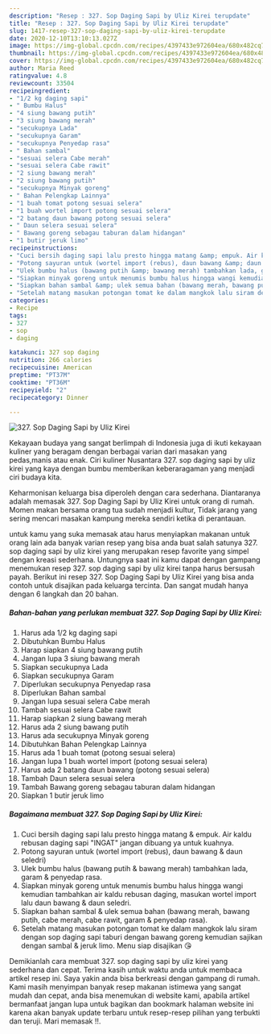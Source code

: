 ```yaml
---
description: "Resep : 327. Sop Daging Sapi by Uliz Kirei terupdate"
title: "Resep : 327. Sop Daging Sapi by Uliz Kirei terupdate"
slug: 1417-resep-327-sop-daging-sapi-by-uliz-kirei-terupdate
date: 2020-12-10T13:10:13.027Z
image: https://img-global.cpcdn.com/recipes/4397433e972604ea/680x482cq70/327-sop-daging-sapi-by-uliz-kirei-foto-resep-utama.jpg
thumbnail: https://img-global.cpcdn.com/recipes/4397433e972604ea/680x482cq70/327-sop-daging-sapi-by-uliz-kirei-foto-resep-utama.jpg
cover: https://img-global.cpcdn.com/recipes/4397433e972604ea/680x482cq70/327-sop-daging-sapi-by-uliz-kirei-foto-resep-utama.jpg
author: Maria Reed
ratingvalue: 4.8
reviewcount: 33504
recipeingredient:
- "1/2 kg daging sapi"
- " Bumbu Halus"
- "4 siung bawang putih"
- "3 siung bawang merah"
- "secukupnya Lada"
- "secukupnya Garam"
- "secukupnya Penyedap rasa"
- " Bahan sambal"
- "sesuai selera Cabe merah"
- "sesuai selera Cabe rawit"
- "2 siung bawang merah"
- "2 siung bawang putih"
- "secukupnya Minyak goreng"
- " Bahan Pelengkap Lainnya"
- "1 buah tomat potong sesuai selera"
- "1 buah wortel import potong sesuai selera"
- "2 batang daun bawang potong sesuai selera"
- " Daun selera sesuai selera"
- " Bawang goreng sebagau taburan dalam hidangan"
- "1 butir jeruk limo"
recipeinstructions:
- "Cuci bersih daging sapi lalu presto hingga matang &amp; empuk. Air kaldu rebusan daging sapi &#34;INGAT&#34; jangan dibuang ya untuk kuahnya."
- "Potong sayuran untuk (wortel import (rebus), daun bawang &amp; daun seledri)"
- "Ulek bumbu halus (bawang putih &amp; bawang merah) tambahkan lada, garam &amp; penyedap rasa."
- "Siapkan minyak goreng untuk menumis bumbu halus hingga wangi kemudian tambahkan air kaldu rebusan daging, masukan wortel import lalu daun bawang &amp; daun seledri."
- "Siapkan bahan sambal &amp; ulek semua bahan (bawang merah, bawang putih, cabe merah, cabe rawit, garam &amp; penyedap rasa)."
- "Setelah matang masukan potongan tomat ke dalam mangkok lalu siram dengan sop daging sapi taburi dengan bawang goreng kemudian sajikan dengan sambal &amp; jeruk limo. Menu siap disajikan 😘"
categories:
- Recipe
tags:
- 327
- sop
- daging

katakunci: 327 sop daging 
nutrition: 266 calories
recipecuisine: American
preptime: "PT37M"
cooktime: "PT36M"
recipeyield: "2"
recipecategory: Dinner

---
```



![327. Sop Daging Sapi by Uliz Kirei](https://img-global.cpcdn.com/recipes/4397433e972604ea/680x482cq70/327-sop-daging-sapi-by-uliz-kirei-foto-resep-utama.jpg)

Kekayaan budaya yang sangat berlimpah di Indonesia juga di ikuti kekayaan kuliner yang beragam dengan berbagai varian dari masakan yang pedas,manis atau enak. Ciri kuliner Nusantara 327. sop daging sapi by uliz kirei yang kaya dengan bumbu memberikan keberaragaman yang menjadi ciri budaya kita.




Keharmonisan keluarga bisa diperoleh dengan cara sederhana. Diantaranya adalah memasak 327. Sop Daging Sapi by Uliz Kirei untuk orang di rumah. Momen makan bersama orang tua sudah menjadi kultur, Tidak jarang yang sering mencari masakan kampung mereka sendiri ketika di perantauan.

untuk kamu yang suka memasak atau harus menyiapkan makanan untuk orang lain ada banyak varian resep yang bisa anda buat salah satunya 327. sop daging sapi by uliz kirei yang merupakan resep favorite yang simpel dengan kreasi sederhana. Untungnya saat ini kamu dapat dengan gampang menemukan resep 327. sop daging sapi by uliz kirei tanpa harus bersusah payah.
Berikut ini resep 327. Sop Daging Sapi by Uliz Kirei yang bisa anda contoh untuk disajikan pada keluarga tercinta. Dan sangat mudah hanya dengan 6 langkah dan 20 bahan.


<!--inarticleads1-->

##### Bahan-bahan yang perlukan membuat 327. Sop Daging Sapi by Uliz Kirei:

1. Harus ada 1/2 kg daging sapi
1. Dibutuhkan  Bumbu Halus
1. Harap siapkan 4 siung bawang putih
1. Jangan lupa 3 siung bawang merah
1. Siapkan secukupnya Lada
1. Siapkan secukupnya Garam
1. Diperlukan secukupnya Penyedap rasa
1. Diperlukan  Bahan sambal
1. Jangan lupa sesuai selera Cabe merah
1. Tambah sesuai selera Cabe rawit
1. Harap siapkan 2 siung bawang merah
1. Harus ada 2 siung bawang putih
1. Harus ada secukupnya Minyak goreng
1. Dibutuhkan  Bahan Pelengkap Lainnya
1. Harus ada 1 buah tomat (potong sesuai selera)
1. Jangan lupa 1 buah wortel import (potong sesuai selera)
1. Harus ada 2 batang daun bawang (potong sesuai selera)
1. Tambah  Daun selera sesuai selera
1. Tambah  Bawang goreng sebagau taburan dalam hidangan
1. Siapkan 1 butir jeruk limo




<!--inarticleads2-->

##### Bagaimana membuat  327. Sop Daging Sapi by Uliz Kirei:

1. Cuci bersih daging sapi lalu presto hingga matang &amp; empuk. Air kaldu rebusan daging sapi &#34;INGAT&#34; jangan dibuang ya untuk kuahnya.
1. Potong sayuran untuk (wortel import (rebus), daun bawang &amp; daun seledri)
1. Ulek bumbu halus (bawang putih &amp; bawang merah) tambahkan lada, garam &amp; penyedap rasa.
1. Siapkan minyak goreng untuk menumis bumbu halus hingga wangi kemudian tambahkan air kaldu rebusan daging, masukan wortel import lalu daun bawang &amp; daun seledri.
1. Siapkan bahan sambal &amp; ulek semua bahan (bawang merah, bawang putih, cabe merah, cabe rawit, garam &amp; penyedap rasa).
1. Setelah matang masukan potongan tomat ke dalam mangkok lalu siram dengan sop daging sapi taburi dengan bawang goreng kemudian sajikan dengan sambal &amp; jeruk limo. Menu siap disajikan 😘




Demikianlah cara membuat 327. sop daging sapi by uliz kirei yang sederhana dan cepat. Terima kasih untuk waktu anda untuk membaca artikel resep ini. Saya yakin anda bisa berkreasi dengan gampang di rumah. Kami masih menyimpan banyak resep makanan istimewa yang sangat mudah dan cepat, anda bisa menemukan di website kami, apabila artikel bermanfaat jangan lupa untuk bagikan dan bookmark halaman website ini karena akan banyak update terbaru untuk resep-resep pilihan yang terbukti dan teruji. Mari memasak !!. 
